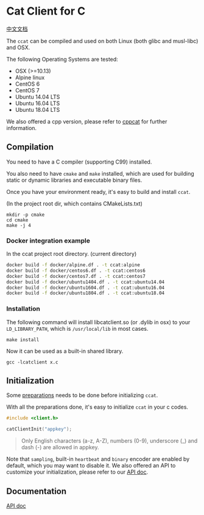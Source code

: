 # Cat Client for C

[中文文档](./README.zh-CN.md)

The `ccat` can be compiled and used on both Linux (both glibc and musl-libc) and OSX.

The following Operating Systems are tested:

* OSX (>=10.13)
* Alpine linux
* CentOS 6
* CentOS 7
* Ubuntu 14.04 LTS
* Ubuntu 16.04 LTS
* Ubuntu 18.04 LTS

We also offered a cpp version, please refer to [cppcat](../cpp) for further information.

## Compilation

You need to have a C compiler (supporting C99) installed.

You also need to have `cmake` and `make` installed, which are used for building static or dynamic libraries and executable binary files.

Once you have your environment ready, it's easy to build and install `ccat`.

(In the project root dir, which contains CMakeLists.txt)

```
mkdir -p cmake
cd cmake
make -j 4
```

### Docker integration example

In the ccat project root directory. (current directory)

```bash
docker build -f docker/alpine.df . -t ccat:alpine
docker build -f docker/centos6.df . -t ccat:centos6
docker build -f docker/centos7.df . -t ccat:centos7
docker build -f docker/ubuntu1404.df . -t ccat:ubuntu14.04
docker build -f docker/ubuntu1604.df . -t ccat:ubuntu16.04
docker build -f docker/ubuntu1804.df . -t ccat:ubuntu18.04
```

### Installation

The following command will install libcatclient.so (or .dylib in osx) to your `LD_LIBRARY_PATH`, which is `/usr/local/lib` in most cases.

```
make install
```

Now it can be used as a built-in shared library.
```
gcc -lcatclient x.c
```

## Initialization

Some [preparations](../_/preparations.md) needs to be done before initializing `ccat`.

With all the preparations done, it's easy to initialize `ccat` in your c codes.

```c
#include <client.h>

catClientInit("appkey");
```

> Only English characters (a-z, A-Z), numbers (0-9), underscore (\_) and dash (-) are allowed in appkey.

Note that `sampling`, built-in `heartbeat` and `binary` encoder are enabled by default, which you may want to disable it. We also offered an API to customize your initialization, please refer to our [API doc](./docs/api.md).

## Documentation

[API doc](./docs/api.md)
